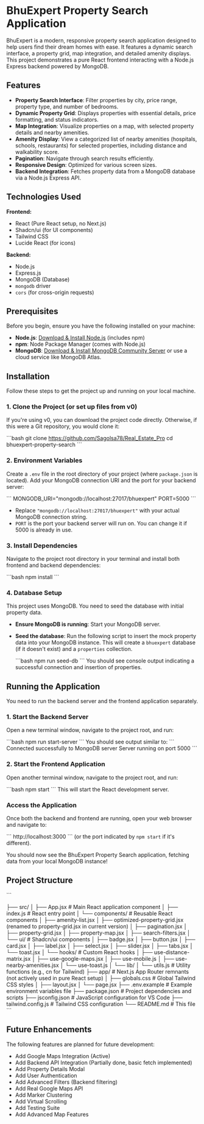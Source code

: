 # BhuExpert Property Search Application

BhuExpert is a modern, responsive property search application designed to help users find their dream homes with ease. It features a dynamic search interface, a property grid, map integration, and detailed amenity displays. This project demonstrates a pure React frontend interacting with a Node.js Express backend powered by MongoDB.

## Features

*   **Property Search Interface**: Filter properties by city, price range, property type, and number of bedrooms.
*   **Dynamic Property Grid**: Displays properties with essential details, price formatting, and status indicators.
*   **Map Integration**: Visualize properties on a map, with selected property details and nearby amenities.
*   **Amenity Display**: View a categorized list of nearby amenities (hospitals, schools, restaurants) for selected properties, including distance and walkability score.
*   **Pagination**: Navigate through search results efficiently.
*   **Responsive Design**: Optimized for various screen sizes.
*   **Backend Integration**: Fetches property data from a MongoDB database via a Node.js Express API.

## Technologies Used

**Frontend:**
*   React (Pure React setup, no Next.js)
*   Shadcn/ui (for UI components)
*   Tailwind CSS
*   Lucide React (for icons)

**Backend:**
*   Node.js
*   Express.js
*   MongoDB (Database)
*   `mongodb` driver
*   `cors` (for cross-origin requests)

## Prerequisites

Before you begin, ensure you have the following installed on your machine:

*   **Node.js**: [Download & Install Node.js](https://nodejs.org/en/download/) (includes npm)
*   **npm**: Node Package Manager (comes with Node.js)
*   **MongoDB**: [Download & Install MongoDB Community Server](https://www.mongodb.com/try/download/community) or use a cloud service like MongoDB Atlas.

## Installation

Follow these steps to get the project up and running on your local machine.

### 1. Clone the Project (or set up files from v0)

If you're using v0, you can download the project code directly. Otherwise, if this were a Git repository, you would clone it:

\`\`\`bash
git clone https://github.com/Sagolsa78/Real_Estate_Pro
cd bhuexpert-property-search
\`\`\`

### 2. Environment Variables

Create a `.env` file in the root directory of your project (where `package.json` is located). Add your MongoDB connection URI and the port for your backend server:

\`\`\`
MONGODB_URI="mongodb://localhost:27017/bhuexpert"
PORT=5000
\`\`\`
*   Replace `"mongodb://localhost:27017/bhuexpert"` with your actual MongoDB connection string.
*   `PORT` is the port your backend server will run on. You can change it if 5000 is already in use.

### 3. Install Dependencies

Navigate to the project root directory in your terminal and install both frontend and backend dependencies:

\`\`\`bash
npm install
\`\`\`

### 4. Database Setup

This project uses MongoDB. You need to seed the database with initial property data.

*   **Ensure MongoDB is running**: Start your MongoDB server.
*   **Seed the database**: Run the following script to insert the mock property data into your MongoDB instance. This will create a `bhuexpert` database (if it doesn't exist) and a `properties` collection.

    \`\`\`bash
    npm run seed-db
    \`\`\`
    You should see console output indicating a successful connection and insertion of properties.

## Running the Application

You need to run the backend server and the frontend application separately.

### 1. Start the Backend Server

Open a new terminal window, navigate to the project root, and run:

\`\`\`bash
npm run start-server
\`\`\`
You should see output similar to:
\`\`\`
Connected successfully to MongoDB server
Server running on port 5000
\`\`\`

### 2. Start the Frontend Application

Open another terminal window, navigate to the project root, and run:

\`\`\`bash
npm start
\`\`\`
This will start the React development server.

### Access the Application

Once both the backend and frontend are running, open your web browser and navigate to:

\`\`\`
http://localhost:3000
\`\`\`
(or the port indicated by `npm start` if it's different).

You should now see the BhuExpert Property Search application, fetching data from your local MongoDB instance!

## Project Structure

\`\`\`
        
├── src/
│   ├── App.jsx             # Main React application component
│   ├── index.js            # React entry point
│   └── components/         # Reusable React components
│       ├── amenity-list.jsx
│       ├── optimized-property-grid.jsx (renamed to property-grid.jsx in current version)
│       ├── pagination.jsx
│       ├── property-grid.jsx
│       ├── property-map.jsx
│       ├── search-filters.jsx
│       └── ui/             # Shadcn/ui components
│           ├── badge.jsx
│           ├── button.jsx
│           ├── card.jsx
│           ├── label.jsx
│           ├── select.jsx
│           ├── slider.jsx
│           ├── tabs.jsx
│           └── toast.jsx
│   └── hooks/              # Custom React hooks
│       ├── use-distance-matrix.jsx
│       ├── use-google-maps.jsx
│       ├── use-mobile.js
│       ├── use-nearby-amenities.jsx
│       └── use-toast.js
│   └── lib/
│       └── utils.js        # Utility functions (e.g., cn for Tailwind)
├── app/                    # Next.js App Router remnants (not actively used in pure React setup)
│   ├── globals.css         # Global Tailwind CSS styles
│   ├── layout.jsx
│   └── page.jsx
├── .env.example            # Example environment variables file
├── package.json            # Project dependencies and scripts
├── jsconfig.json           # JavaScript configuration for VS Code
├── tailwind.config.js      # Tailwind CSS configuration
└── README.md               # This file
\`\`\`

## Future Enhancements

The following features are planned for future development:

*   Add Google Maps Integration (Active)
*   Add Backend API Integration (Partially done, basic fetch implemented)
*   Add Property Details Modal
*   Add User Authentication
*   Add Advanced Filters (Backend filtering)
*   Add Real Google Maps API
*   Add Marker Clustering
*   Add Virtual Scrolling
*   Add Testing Suite
*   Add Advanced Map Features
